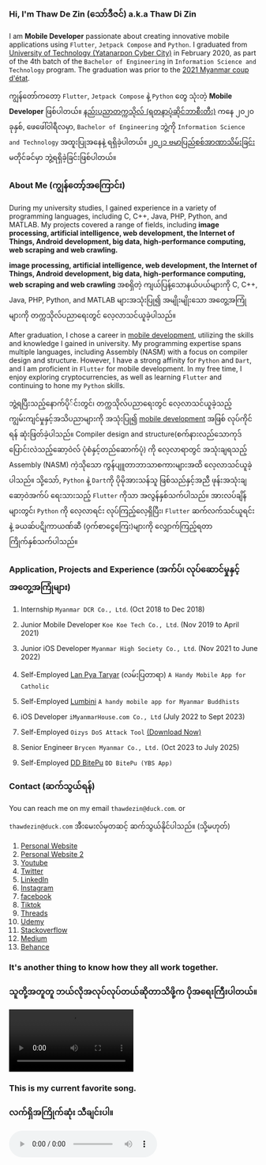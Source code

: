 ### Hi, I'm **Thaw De Zin** (​သော်ဒီဇင်) a.k.a Thaw Di Zin

I am **Mobile Developer** passionate about creating innovative mobile applications using `Flutter`, `Jetpack Compose` and `Python`. I graduated from [University of Technology (Yatanarpon Cyber City)](https://en.wikipedia.org/wiki/University_of_Technology,_Yadanabon_Cyber_City) in February 2020, as part of the 4th batch of the `Bachelor of Engineering` in `Information Science and Technology` program. The graduation was prior to the [2021 Myanmar coup d'état](https://en.wikipedia.org/wiki/2021_Myanmar_coup_d%27%C3%A9tat).  


ကျွန်တော်ကတော့ `Flutter`, `Jetpack Compose` နဲ့ `Python` တွေ သုံးတဲ့ **Mobile Developer** ဖြစ်ပါတယ်။ [နည်းပညာတက္ကသိုလ် (ရတနာပုံဆိုင်ဘာစီးတီး)](https://en.wikipedia.org/wiki/University_of_Technology,_Yadanabon_Cyber_City) ကနေ ၂၀၂၀ ခုနှစ်, ဖေဖေါ်ဝါရီလမှာ, `Bachelor of Engineering` ဘွဲ့ကို `Information Science and Technology` အထူးပြုအနေနဲ့ ရရှိခဲ့ပါတယ်။ [၂၀၂၁ ဗမာပြည်စစ်အာဏာသိမ်းခြင်း](https://en.wikipedia.org/wiki/2021_Myanmar_coup_d%27%C3%A9tat) မတိုင်ခင်မှာ ဘွဲ့ရရှိခဲ့ခြင်းဖြစ်ပါတယ်။

### About Me (ကျွန်တော့်အကြောင်း)

During my university studies, I gained experience in a variety of programming languages, including C, C++, Java, PHP, Python, and MATLAB. My projects covered a range of fields, including **image processing, artificial intelligence, web development, the Internet of Things, Android development, big data, high-performance computing, web scraping and web crawling.**  


**image processing, artificial intelligence, web development, the Internet of Things, Android development, big data, high-performance computing, web scraping and web crawling** အစရှိတဲ့ ကျယ်ပြန့်သောနယ်ပယ်များကို C, C++, Java, PHP, Python, and MATLAB များအသုံးပြု၍ အမျိုးမျိုးသော အတွေ့အကြုံများကို တက္ကသိုလ်ပညာရေးတွင် လေ့လာသင်ယူခဲ့ပါသည်။​


After graduation, I chose a career in [mobile development](https://www.linkedin.com/in/thawdezin/), utilizing the skills and knowledge I gained in university. My programming expertise spans multiple languages, including Assembly (NASM) with a focus on compiler design and structure. However, I have a strong affinity for `Python` and `Dart`, and I am proficient in `Flutter` for mobile development. In my free time, I enjoy exploring cryptocurrencies, as well as learning `Flutter` and continuing to hone my `Python` skills.  


ဘွဲ့ရပြီးသည့်နောက်ပို်င်းတွင်၊ တက္ကသိုလ်ပညာရေးတွင် လေ့လာသင်ယူခဲ့သည့် ကျွမ်းကျင်မှုနှင့်အသိပညာများကို အသုံးပြု၍ [mobile development](https://www.linkedin.com/in/thawdezin/) အဖြစ် လုပ်ကိုင်ရန် ဆုံးဖြတ်ခဲ့ပါသည်။ Compiler design and structure(စက်နားလည်သောကုဒ်ပြောင်းလဲသည့်ဆော့ဝဲလ် ပုံစံနှင့်တည်ဆောက်ပုံ) ကို လေ့လာရာတွင် အသုံးချရသည့်  Assembly (NASM) ကဲ့သိုသော ကွန်ပျူတာဘာသာစကားများအထိ လေ့လာသင်ယူခဲ့ပါသည်။  သို့သော်, `Python` နဲ့ `Dart`ကို ပိုမိုအားသန်သူ ဖြစ်သည်နှင့်အညီ ဖုန်းအသုံးချဆော့ဝဲအက်ပ် ရေးသားသည့် `Flutter` ကိုသာ အလွန်နှစ်သက်ပါသည်။ အားလပ်ချိန်များတွင်၊ `Python` ကို လေ့လာရင်း လုပ်ကြည့်လေ့ရှိပြီး၊ `Flutter` ဆက်လက်သင်ယူရင်းနဲ့ ခယဆ်ပဋိုကာယဏ်ဆီ (ဝှက်စာငွေကြေး)များကို လျှောက်ကြည့်ရတာ ကြိုက်နှစ်သက်ပါသည်။ 


### Application, Projects and Experience (အက်ပ်၊ လုပ်ဆောင်မှုနှင့် အတွေ့အကြုံများ)

1. Internship
  `Myanmar DCR Co., Ltd`. (Oct 2018 to Dec 2018)
  
2. Junior Mobile Developer
  `Koe Koe Tech Co., Ltd`. (Nov 2019 to April 2021)
  
3. Junior iOS Developer
  `Myanmar High Society Co., Ltd`. (Nov 2021 to June 2022)

4. Self-Employed
  [Lan Pya Taryar](https://play.google.com/store/apps/details?id=com.thawdezin.lanpyataryar) (လမ်းပြတာရာ)
  `A Handy Mobile App for Catholic`

5. Self-Employed
  [Lumbini](https://play.google.com/store/apps/details?id=com.thawdezin.lumbini)
  `A handy mobile app for Myanmar Buddhists`
  
6. iOS Developer
  `iMyanmarHouse.com Co., Ltd` (July 2022 to Sept 2023)
  
7. Self-Employed `Oizys DoS Attack Tool`
  [(Download Now)](https://oizystool.netlify.app)

8. Senior Engineer
  `Brycen Myanmar Co., Ltd.` (Oct 2023 to July 2025)

9. Self-Employed
   [DD BitePu](https://play.google.com/store/apps/details?id=com.thawdezin.bus_nexus_rader)
   `DD BitePu (YBS App)`


### Contact (ဆက်သွယ်ရန်)

You can reach me on my email `thawdezin@duck.com`. or   

`thawdezin@duck.com` အီးမေးလ်မှတဆင့် ဆက်သွယ်နိုင်ပါသည်။​ (သို့မဟုတ်)

1. [Personal Website](https://thawdezin.web.app)
2. [Personal Website 2](https://thawdezin.netlify.app)
3. [Youtube](https://youtube.com/@thawdezin) 
4. [Twitter](https://twitter.com/thawdezin25)
5. [LinkedIn](https://www.linkedin.com/in/thawdezin/)
6. [Instagram](https://www.instagram.com/thawdezin/)
7. [facebook](https://www.facebook.com/thawdezin/)
8. [Tiktok](https://www.tiktok.com/@thawdezin24/)
9. [Threads](https://www.threads.net/@thawdezin)
10. [Udemy](https://www.udemy.com/user/thaw-de-zin/)
11. [Stackoverflow](https://stackoverflow.com/users/12061245/thaw-de-zin)
12. [Medium](https://medium.com/@thawdezin/about)
13. [Behance](https://www.behance.net/thawdezin)


### It's another thing to know how they all work together.
### သူတို့အတူတူ ဘယ်လိုအလုပ်လုပ်တယ်ဆိုတာသိဖို့က ပိုအရေးကြီးပါတယ်။

<video src="video.mp4" width="50%" height="auto" controls preload autoplay></video>

### This is my current favorite song.
### လက်ရှိအကြိုက်ဆုံး သီချင်းပါ။

<audio src="kmt400.mp3" controls preload autoplay></audio>

